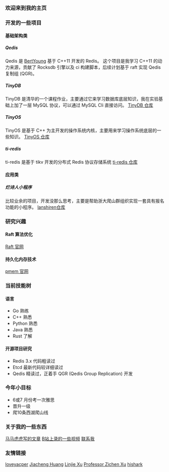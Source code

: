 ### 欢迎来到我的主页

### 开发的一些项目

#### 基础架构类

##### Qedis
Qedis 是 [BertYoung](https://github.com/loveyacper/Qedis) 基于 C++11 开发的 Redis。
这个项目是我学习 C++11 的动力来源，贡献了 Rocksdb 引擎以及 ci 构建脚本，后续计划基于 raft 实现 Qedis 复制组 (QGR)。

##### TinyDB
TinyDB 是清华的一个课程作业，主要通过它来学习数据库底层知识，我在实验基础上加了一层 MySQL 协议，可以通过 MySQL Cli 直接访问。
[TinyDB 仓库](https://github.com/LLiuJJ/TinyDB)

##### TinyOS
TinyOS 是基于 C++ 为主开发的操作系统内核，主要用来学习操作系统底层的一些知识。
[TinyOS 仓库](https://github.com/LLiuJJ/TinyOS)

##### ti-redis
ti-redis 是基于 tikv 开发的分布式 Redis 协议存储系统
[ti-redis 仓库](https://github.com/LLiuJJ/ti-redis)

#### 应用类

##### 烂诗人小程序
比较业余的项目，开发没那么思考，主要是帮助浙大爬山群组织实现一套具有报名功能的小程序。
[lanshiren仓库](https://gitee.com/lanshiren)

### 研究兴趣
#### Raft 算法优化
[Raft 官网](https://raft.github.io/)

#### 持久化内存技术
[pmem 官网](https://pmem.io/)

### 当前技能树

#### 语言
- Go  熟练
- C++ 熟悉
- Python  熟悉
- Java 熟悉
- Rust 了解

#### 开源项目研究
- Redis 3.x 代码粗读过
- Etcd 最新代码较详细读过
- Qedis 精读过，正着手 QGR (Qedis Group Replication) 开发

### 今年小目标
- 6或7 月份考一次雅思
- 晋升一级
- 爬10条西湖爬山线

### 关于我的一些东西
[马马虎虎写的文章](https://gitbook.cn/gitchat/author/5d7fad728aef5b7c8fd126a3)
[B站上录的一些视频](https://space.bilibili.com/389476201)
[联系我](https://lliujj.github.io/about)

### 友情链接
[loveyacper](https://github.com/loveyacper/Qedis)
[Jiacheng Huang](https://github.com/jiachengh)
[Linjie Xu](https://github.com/egg-west)
[Professor Zichen Xu](https://good.ncu.edu.cn/Pages/Professor.html)
[hishark](https://hishark777.com/)

